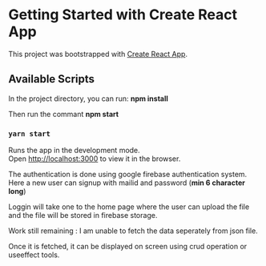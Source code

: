 # Getting Started with Create React App

This project was bootstrapped with [Create React App](https://github.com/facebook/create-react-app).

## Available Scripts

In the project directory, you can run: **npm install**

Then run the commant **npm start**
### `yarn start`

Runs the app in the development mode.\
Open [http://localhost:3000](http://localhost:3000) to view it in the browser.

The authentication is done using google firebase authentication system. 
Here a new user can signup with mailid and password (**min 6 character long**)

Loggin will take one to the home page where the user can upload the file and the file will be stored in firebase storage. 


Work still remaining : 
I am unable to fetch the data seperately from json file. 

Once it is fetched, it can be displayed on screen using crud operation or useeffect tools. 



